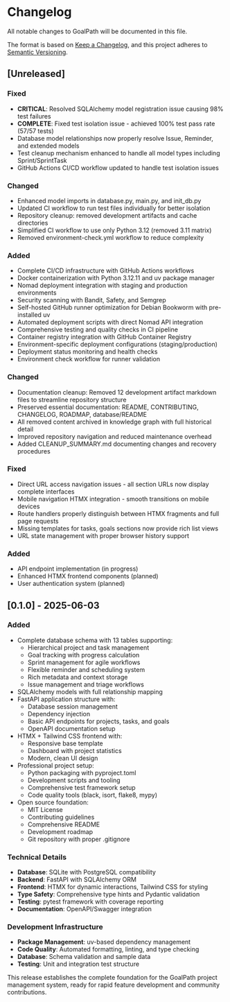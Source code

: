 # Changelog

All notable changes to GoalPath will be documented in this file.

The format is based on [Keep a Changelog](https://keepachangelog.com/en/1.0.0/),
and this project adheres to [Semantic Versioning](https://semver.org/spec/v2.0.0.html).

## [Unreleased]

### Fixed
- **CRITICAL**: Resolved SQLAlchemy model registration issue causing 98% test failures
- **COMPLETE**: Fixed test isolation issue - achieved 100% test pass rate (57/57 tests)
- Database model relationships now properly resolve Issue, Reminder, and extended models
- Test cleanup mechanism enhanced to handle all model types including Sprint/SprintTask
- GitHub Actions CI/CD workflow updated to handle test isolation issues

### Changed
- Enhanced model imports in database.py, main.py, and init_db.py
- Updated CI workflow to run test files individually for better isolation
- Repository cleanup: removed development artifacts and cache directories
- Simplified CI workflow to use only Python 3.12 (removed 3.11 matrix)
- Removed environment-check.yml workflow to reduce complexity

### Added
- Complete CI/CD infrastructure with GitHub Actions workflows
- Docker containerization with Python 3.12.11 and uv package manager
- Nomad deployment integration with staging and production environments
- Security scanning with Bandit, Safety, and Semgrep
- Self-hosted GitHub runner optimization for Debian Bookworm with pre-installed uv
- Automated deployment scripts with direct Nomad API integration
- Comprehensive testing and quality checks in CI pipeline
- Container registry integration with GitHub Container Registry
- Environment-specific deployment configurations (staging/production)
- Deployment status monitoring and health checks
- Environment check workflow for runner validation

### Changed
- Documentation cleanup: Removed 12 development artifact markdown files to streamline repository structure
- Preserved essential documentation: README, CONTRIBUTING, CHANGELOG, ROADMAP, database/README
- All removed content archived in knowledge graph with full historical detail
- Improved repository navigation and reduced maintenance overhead
- Added CLEANUP_SUMMARY.md documenting changes and recovery procedures

### Fixed
- Direct URL access navigation issues - all section URLs now display complete interfaces
- Mobile navigation HTMX integration - smooth transitions on mobile devices
- Route handlers properly distinguish between HTMX fragments and full page requests
- Missing templates for tasks, goals sections now provide rich list views
- URL state management with proper browser history support

### Added
- API endpoint implementation (in progress)
- Enhanced HTMX frontend components (planned)
- User authentication system (planned)

## [0.1.0] - 2025-06-03

### Added
- Complete database schema with 13 tables supporting:
  - Hierarchical project and task management
  - Goal tracking with progress calculation
  - Sprint management for agile workflows
  - Flexible reminder and scheduling system
  - Rich metadata and context storage
  - Issue management and triage workflows
- SQLAlchemy models with full relationship mapping
- FastAPI application structure with:
  - Database session management
  - Dependency injection
  - Basic API endpoints for projects, tasks, and goals
  - OpenAPI documentation setup
- HTMX + Tailwind CSS frontend with:
  - Responsive base template
  - Dashboard with project statistics
  - Modern, clean UI design
- Professional project setup:
  - Python packaging with pyproject.toml
  - Development scripts and tooling
  - Comprehensive test framework setup
  - Code quality tools (black, isort, flake8, mypy)
- Open source foundation:
  - MIT License
  - Contributing guidelines
  - Comprehensive README
  - Development roadmap
  - Git repository with proper .gitignore

### Technical Details
- **Database**: SQLite with PostgreSQL compatibility
- **Backend**: FastAPI with SQLAlchemy ORM
- **Frontend**: HTMX for dynamic interactions, Tailwind CSS for styling
- **Type Safety**: Comprehensive type hints and Pydantic validation
- **Testing**: pytest framework with coverage reporting
- **Documentation**: OpenAPI/Swagger integration

### Development Infrastructure
- **Package Management**: uv-based dependency management
- **Code Quality**: Automated formatting, linting, and type checking
- **Database**: Schema validation and sample data
- **Testing**: Unit and integration test structure

This release establishes the complete foundation for the GoalPath project management system, ready for rapid feature development and community contributions.
